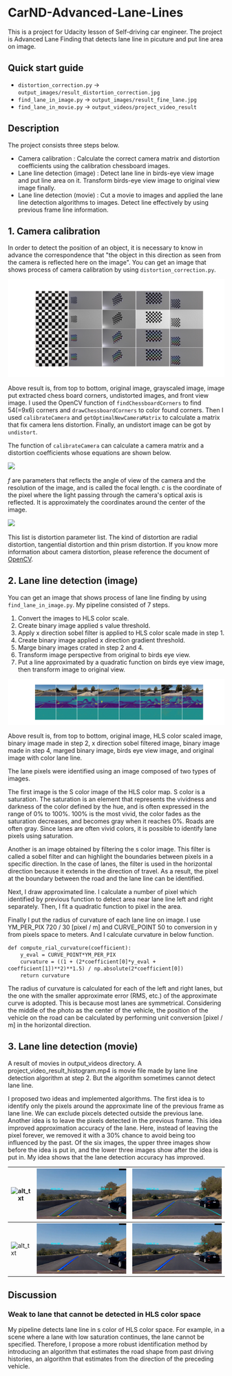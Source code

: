 # CarND-Advanced-Lane-Lines

This is a project for Udacity lesson of Self-driving car engineer.
The project is Advanced Lane Finding that detects lane line in picuture and put line area on image.

## Quick start guide

- `distortion_correction.py` -> `output_images/result_distortion_correction.jpg`
- `find_lane_in_image.py` -> `output_images/result_fine_lane.jpg`
- `find_lane_in_movie.py` -> `output_videos/project_video_result`

## Description

The project consists three steps below.

- Camera calibration : Calculate the correct camera matrix and distortion coefficients using the calibration chessboard images.
- Lane line detection (image) : Detect lane line in birds-eye view image and put line area on it. Transform birds-eye view image to original view image finally.
- Lane line detection (movie) : Cut a movie to images and applied the lane line detection algorithms to images. Detect line effectively by using previous frame line information.

## 1. Camera calibration

In order to detect the position of an object, it is necessary to know in advance the correspondence that "the object in this direction as seen from the camera is reflected here on the image".
You can get an image that shows process of camera calibration by using `distortion_correction.py`.

[camera_result]: ./output_images/result_distortion_correction.jpg
![alt_txt][camera_result]

Above result is, from top to bottom, original image, grayscaled image, image put extracted chess board corners, undistorted images, and front view image.
I used the OpenCV function of `findChessboardCorners` to find 54(=9x6) corners and `drawChessboardCorners` to color found corners.
Then I used `calibrateCamera` and `getOptimalNewCameraMatrix` to calculate a matrix that fix camera lens distortion.
Finally, an undistort image can be got by `undistort`.

The function of `calibrateCamera` can calculate a camera matrix and a distortion coefficients whose equations are shown below.

<img src=https://latex.codecogs.com/gif.latex?\begin{bmatrix}&space;f_x&space;&&space;0&space;&&space;c_x&space;\\&space;0&space;&&space;f_y&space;&&space;c_y&space;\\&space;0&space;&&space;0&space;&&space;1&space;\end{bmatrix} />

*f* are parameters that reflects the angle of view of the camera and the resolution of the image, and is called the focal length.
*c* is the coordinate of the pixel where the light passing through the camera's optical axis is reflected.
It is approximately the coordinates around the center of the image.

<img src=https://latex.codecogs.com/gif.latex?(k_1,&space;k_2,&space;p_1,&space;p_2[,&space;k_3[,&space;k_4,&space;k_5,&space;k_6[,s_1,s_2,s_3,s_4[,\tau_x,&space;\tau_y]]]]) />

This list is distortion parameter list.
The kind of distortion are radial distortion, tangential distortion and thin prism distortion.
If you know more information about camera distortion, please reference the document of [OpenCV](https://docs.opencv.org/3.4/d9/d0c/group__calib3d.html).

## 2. Lane line detection (image)

You can get an image that shows process of lane line finding by using `find_lane_in_image.py`.
My pipeline consisted of 7 steps. 

1. Convert the images to HLS color scale.
2. Create binary image applied s value threshold.
3. Apply x direction sobel filter is applied to HLS color scale made in step 1.
4. Create binary image applied x direction gradient threshold.
5. Marge binary images crated in step 2 and 4.
6. Transform image perspective from original to birds eye view.
7. Put a line approximated by a quadratic function on birds eye view image, then transform image to original view.

[image_result]: ./output_images/result_fine_lane.jpg
![alt_txt][image_result]

Above result is, from top to bottom, original image, HLS color scaled image, binary image made in step 2, x direction sobel filtered image, binary image made in step 4, marged binary image, birds eye view image, and original image with color lane line.

The lane pixels were identified using an image composed of two types of images.

The first image is the S color image of the HLS color map.
S color is a saturation.
The saturation is an element that represents the vividness and darkness of the color defined by the hue, and is often expressed in the range of 0% to 100%.
100% is the most vivid, the color fades as the saturation decreases, and becomes gray when it reaches 0%.
Roads are often gray.
Since lanes are often vivid colors, it is possible to identify lane pixels using saturation.

Another is an image obtained by filtering the s color image.
This filter is called a sobel filter and can highlight the boundaries between pixels in a specific direction.
In the case of lanes, the filter is used in the horizontal direction because it extends in the direction of travel.
As a result, the pixel at the boundary between the road and the lane line can be identified.

Next, I draw approximated line.
I calculate a number of pixel which identified by previous function to detect area near lane line left and right separately.
Then, I fit a quadratic function to pixel in the area.

Finally I put the radius of curvature of each lane line on image.
I use YM_PER_PIX 720 / 30 [pixel / m] and CURVE_POINT 50 to conversion in y from pixels space to meters.
And I calculate curvature in below function.
```
def compute_rial_curvature(coefficient):
    y_eval = CURVE_POINT*YM_PER_PIX
    curvature = ((1 + (2*coefficient[0]*y_eval + coefficient[1])**2)**1.5) / np.absolute(2*coefficient[0])
    return curvature
```
The radius of curvature is calculated for each of the left and right lanes, but the one with the smaller approximate error (RMS, etc.) of the approximate curve is adopted. This is because most lanes are symmetrical. Considering the middle of the photo as the center of the vehicle, the position of the vehicle on the road can be calculated by performing unit conversion [pixel / m] in the horizontal direction.

## 3. Lane line detection (movie)

A result of movies in output_videos directory.
A project_video_result_histogram.mp4 is movie file made by lane line detection algorithm at step 2.
But the algorithm sometimes cannot detect lane line.

I proposed two ideas and implemented algorithms.
The first idea is to identify only the pixels around the approximate line of the previous frame as lane line.
We can exclude pixcels detected outside the previous lane.
Another idea is to leave the pixels detected in the previous frame.
This idea improved approximation accuracy of the lane.
Here, instead of leaving the pixel forever, we removed it with a 30% chance to avoid being too influenced by the past.
Of the six images, the upper three images show before the idea is put in, and the lower three images show after the idea is put in.
My idea shows that the lane detection accuracy has improved.

[histo_1]: ./output_videos/histo_1.png
[histo_2]: ./output_videos/histo_2.png
[histo_3]: ./output_videos/histo_3.png
[propose_1]: ./output_videos/propose_1.png
[propose_2]: ./output_videos/propose_2.png
[propose_3]: ./output_videos/propose_3.png

| ![alt_txt][histo_1] | ![alt_txt][histo_2] | ![alt_txt][histo_3] |
| ---- | ---- | --- |
| ![alt_txt][propose_1] | ![alt_txt][propose_2] | ![alt_txt][propose_3] |

## Discussion

### Weak to lane that cannot be detected in HLS color space

My pipeline detects lane line in s color of HLS color space.
For example, in a scene where a lane with low saturation continues, the lane cannot be specified.
Therefore, I propose a more robust identification method by introducing an algorithm that estimates the road shape from past driving histories, an algorithm that estimates from the direction of the preceding vehicle.